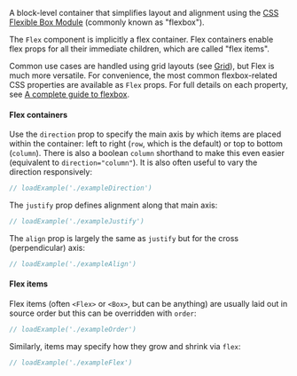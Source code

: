 A block-level container that simplifies layout and alignment using the [CSS Flexible Box Module](https://developer.mozilla.org/en-US/docs/Web/CSS/CSS_Flexible_Box_Layout) (commonly known as "flexbox").

The `Flex` component is implicitly a flex container. Flex containers enable flex props for all their immediate children,
which are called "flex items".

Common use cases are handled using grid layouts (see [Grid](#!/Grid)), but Flex is much more versatile. For convenience,
the most common flexbox-related CSS properties are available as `Flex` props. For full details on each property, see [A complete guide to flexbox](https://css-tricks.com/snippets/css/a-guide-to-flexbox/).

#### Flex containers

Use the `direction` prop to specify the main axis by which items are placed within the container: left to right (`row`, which is the
default) or top to bottom (`column`). There is also a boolean `column` shorthand to make this even easier (equivalent
to `direction="column"`). It is also often useful to vary the direction responsively:

```jsx
// loadExample('./exampleDirection')
```

The `justify` prop defines alignment along that main axis:

```jsx
// loadExample('./exampleJustify')
```

The `align` prop is largely the same as `justify` but for the cross (perpendicular) axis:

```jsx
// loadExample('./exampleAlign')
```

#### Flex items

Flex items (often `<Flex>` or `<Box>`, but can be anything) are usually laid out in source order but this can be
overridden with `order`:

```jsx
// loadExample('./exampleOrder')
```

Similarly, items may specify how they grow and shrink via `flex`:

```jsx
// loadExample('./exampleFlex')
```
